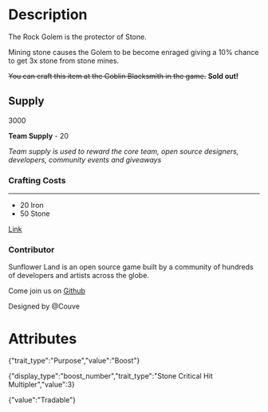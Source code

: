 # Description

The Rock Golem is the protector of Stone.

Mining stone causes the Golem to be become enraged giving a 10% chance to get 3x stone from stone mines.

~~You can craft this item at the Goblin Blacksmith in the game.~~ **Sold out!**

## Supply

3000

**Team Supply** - 20

_Team supply is used to reward the core team, open source designers, developers, community events and giveaways_

### Crafting Costs

---

- 20 Iron
- 50 Stone

[Link](https://docs.sunflower-land.com/player-guides/rare-and-limited-items#boosts)

### Contributor

Sunflower Land is an open source game built by a community of hundreds of developers and artists across the globe.

Come join us on [Github](https://github.com/sunflower-land/sunflower-land)

Designed by @Couve

# Attributes

{"trait_type":"Purpose","value":"Boost"}

{"display_type":"boost_number","trait_type":"Stone Critical Hit Multipler","value":3}

{"value":"Tradable"}
